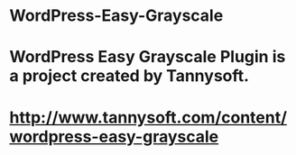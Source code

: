 # WordPress-Easy-Grayscale
# WordPress Easy Grayscale Plugin is a project created by Tannysoft.
# http://www.tannysoft.com/content/wordpress-easy-grayscale